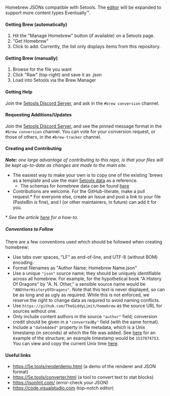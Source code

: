 Homebrew JSONs compatible with 5etools. The [editor](https://5e.tools/makebrew.html) will be expanded to support more content types Eventually:tm:.

#### Getting Brew (automatically)
1. Hit the "Manage Homebrew" button (if available) on a 5etools page.
2. "Get Homebrew"
3. Click to add. Currently, the list only displays items from this repository.

#### Getting Brew (manually)
1. Browse for the file you want
2. Click "Raw" (top-right) and save it as .json
3. Load into 5etools via the Brew Manager

#### Getting Help

Join the [5etools Discord Server](https://discord.gg/nGvRCDs), and ask in the `#brew conversion` channel.

#### Requesting Additions/Updates

Join the [5etools Discord Server](https://discord.gg/nGvRCDs), and see the pinned message format in the `#brew conversion` channel. You can vote for your conversion request, or those of others, in the `#brew-tracker` channel.

#### Creating and Contributing

_**Note:** one large advantage of contributing to this repo, is that your files will be kept up-to-date as changes are made to the main site._

- The easiest way to make your own is to copy one of the existing 'brews as a template and use the main [5etools data](https://github.com/5etools-mirror-1/5etools-mirror-1.github.io/tree/master/data) as a reference.
    - The schemas for homebrew data can be found [here](https://raw.githubusercontent.com/TheGiddyLimit/5etools-utils/master/schema)
- Contributions are welcome. For the GitHub-literate, make a pull request.* For everyone else, create an Issue and post a link to your file (PasteBin is fine), and I (or other maintainers, in future) can add it for you.

\* _See the article [here](https://help.github.com/articles/creating-a-pull-request-from-a-fork/) for a how-to._

##### Conventions to Follow

There are a few conventions used which should be followed when creating homebrew:
 - Use tabs over spaces, "LF" as end-of-line, and UTF-8 (without BOM) encoding.
 - Format filenames as "Author Name; Homebrew Name.json"
 - Use a unique `"json"` source name; they should be uniquely identifiable across all homebrew. For example, for the hypothetical book "A History Of Dragons" by "A. N. Other," a sensible source name would be `"ANOtherHistoryOfDragons"`. Note that this text is never displayed, so can be as long and as ugly as required. While this is not enforced, we reserve the right to change data as required to avoid naming conflicts.
 - Use `https://github.com/TheGiddyLimit/homebrew` as the source URL for sources without one.
 - Only include content authors in the source `"author"` field; conversion credit should be given in a `"convertedBy"` field (with the same format).
 - Include a `"dateAdded"` property in file metadata, which is a Unix timestamp (in seconds) at which the file was added. See [here](https://github.com/TheGiddyLimit/homebrew/blob/master/spell/Sample%20-%20Giddy%3B%20Assorted%20Marginalia.json#L29) for an example of the structure; an example timestamp would be `1537874753`. You can view and copy the current Unix time [here](https://www.epochconverter.com/).

#### Useful links

 - https://5e.tools/renderdemo.html (a demo of the renderer and JSON format)
 - https://5e.tools/converter.html (a tool to convert text to stat blocks)
 - https://jsonlint.com/ (error-check your JSON)
 - https://code.visualstudio.com (top-notch editor)
